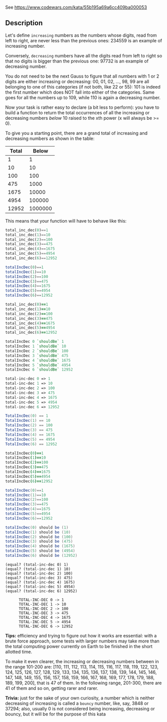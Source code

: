 See https://www.codewars.com/kata/55b195a69a6cc409ba000053

## Description

Let's define `increasing` numbers as the numbers whose digits, read from left to right, are never less than the previous ones: 234559 is an example of increasing number.

Conversely, `decreasing` numbers have all the digits read from left to right so that no digits is bigger than the previous one: 97732 is an example of decreasing number.

You do not need to be the next Gauss to figure that all numbers with 1 or 2 digits are either increasing or decreasing: 00, 01, 02, ..., 98, 99 are all belonging to one of this categories (if not both, like 22 or 55): 101 is indeed the first number which does NOT fall into either of the categories. Same goes for all the numbers up to 109, while 110 is again a decreasing number.

Now your task is rather easy to declare (a bit less to perform): you have to build a function to return the total occurrences of all the increasing or decreasing numbers _below_ 10 raised to the xth power (x will always be >= 0).

To give you a starting point, there are a grand total of increasing and decreasing numbers as shown in the table:

| Total | Below |
| --- | --- |
| 1 | 1 |
| 10 | 10 |
| 100 | 100 |
| 475 | 1000 |
| 1675 | 10000 |
| 4954 | 100000 |
| 12952 | 1000000 |

This means that your function will have to behave like this:

```python
total_inc_dec(0)==1
total_inc_dec(1)==10
total_inc_dec(2)==100
total_inc_dec(3)==475
total_inc_dec(4)==1675
total_inc_dec(5)==4954
total_inc_dec(6)==12952
```

```javascript
totalIncDec(0)==1
totalIncDec(1)==10
totalIncDec(2)==100
totalIncDec(3)==475
totalIncDec(4)==1675
totalIncDec(5)==4954
totalIncDec(6)==12952
```

```ruby
total_inc_dec(0)==1
total_inc_dec(1)==10
total_inc_dec(2)==100
total_inc_dec(3)==475
total_inc_dec(4)==1675
total_inc_dec(5)==4954
total_inc_dec(6)==12952
```

```haskell
totalIncDec 0 `shouldBe` 1
totalIncDec 1 `shouldBe` 10
totalIncDec 2 `shouldBe` 100
totalIncDec 3 `shouldBe` 475
totalIncDec 4 `shouldBe` 1675
totalIncDec 5 `shouldBe` 4954
totalIncDec 6 `shouldBe` 12952
```

```clojure
total-inc-dec 0 => 1
total-inc-dec 1 => 10
total-inc-dec 2 => 100
total-inc-dec 3 => 475
total-inc-dec 4 => 1675
total-inc-dec 5 => 4954
total-inc-dec 6 => 12952
```

```csharp
TotalIncDec(0) == 1
TotalIncDec(1) == 10
TotalIncDec(2) == 100
TotalIncDec(3) == 475
TotalIncDec(4) == 1675
TotalIncDec(5) == 4954
TotalIncDec(6) == 12952
```

```coffeescript
totalIncDec(0)==1
totalIncDec(1)==10
totalIncDec(2)==100
totalIncDec(3)==475
totalIncDec(4)==1675
totalIncDec(5)==4954
totalIncDec(6)==12952
```

```java
totalIncDec(0)==1
totalIncDec(1)==10
totalIncDec(2)==100
totalIncDec(3)==475
totalIncDec(4)==1675
totalIncDec(5)==4954
totalIncDec(6)==12952
```

```scala
totalIncDec(0) should be (1)
totalIncDec(1) should be (10)
totalIncDec(2) should be (100)
totalIncDec(3) should be (475)
totalIncDec(4) should be (1675)
totalIncDec(5) should be (4954)
totalIncDec(6) should be (12952)
```

```racket
(equal? (total-inc-dec 0) 1)
(equal? (total-inc-dec 1) 10)
(equal? (total-inc-dec 2) 100)
(equal? (total-inc-dec 3) 475)
(equal? (total-inc-dec 4) 1675)
(equal? (total-inc-dec 5) 4954)
(equal? (total-inc-dec 6) 12952)
```

```cobol
      TOTAL-INC-DEC 0 -> 1
      TOTAL-INC-DEC 1 -> 10
      TOTAL-INC-DEC 2 -> 100
      TOTAL-INC-DEC 3 -> 475
      TOTAL-INC-DEC 4 -> 1675
      TOTAL-INC-DEC 5 -> 4954
      TOTAL-INC-DEC 6 -> 12952
```

**Tips:** efficiency and trying to figure out how it works are essential: with a brute force approach, some tests with larger numbers may take more than the total computing power currently on Earth to be finished in the short allotted time.

To make it even clearer, the increasing or decreasing numbers between in the range 101-200 are: \[110, 111, 112, 113, 114, 115, 116, 117, 118, 119, 122, 123, 124, 125, 126, 127, 128, 129, 133, 134, 135, 136, 137, 138, 139, 144, 145, 146, 147, 148, 149, 155, 156, 157, 158, 159, 166, 167, 168, 169, 177, 178, 179, 188, 189, 199, 200\], that is 47 of them. In the following range, 201-300, there are 41 of them and so on, getting rarer and rarer.

**Trivia:** just for the sake of your own curiosity, a number which is neither decreasing of increasing is called a `bouncy` number, like, say, 3848 or 37294; also, usually 0 is not considered being increasing, decreasing or bouncy, but it will be for the purpose of this kata